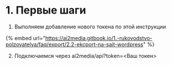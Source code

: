 # 1. Первые шаги

1. Выполняем добавление нового токена по этой инструкции

{% embed url="https://ai2media.gitbook.io/1.-rukovodstvo-polzovatelya/faq/export/2.2-ekcport-na-sait-wordpress" %}

2. Подключаемся через ai2media/api?token=<Ваш токен>
